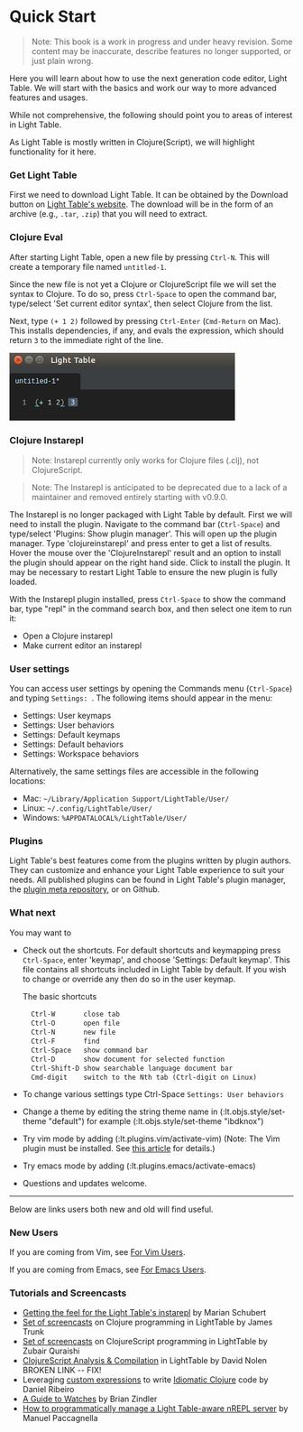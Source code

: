 # Quick Start

> Note: This book is a work in progress and under heavy revision. Some content may be inaccurate, describe features no longer supported, or just plain wrong.

Here you will learn about how to use the next generation code editor, Light Table. We will start with the basics and work our way to more advanced features and usages.

While not comprehensive, the following should point you to areas of interest in Light Table.

As Light Table is mostly written in Clojure(Script), we will highlight functionality for it here.

### Get Light Table

First we need to download Light Table. It can be obtained by the Download button on [Light Table's website](http://www.lighttable.com/). The download will be in the form of an archive (e.g., `.tar`, `.zip`) that you will need to extract.

### Clojure Eval

After starting Light Table, open a new file by pressing `Ctrl-N`. This will create a temporary file named `untitled-1`.

Since the new file is not yet a Clojure or ClojureScript file we will set the syntax to Clojure. To do so, press `Ctrl-Space` to open the command bar, type/select 'Set current editor syntax', then select Clojure from the list.

Next, type `(+ 1 2)` followed by pressing `Ctrl-Enter` (`Cmd-Return` on Mac). This installs dependencies, if any, and evals the expression, which should return `3` to the immediate right of the line.

![](images/quickstart/clojure-eval-0.8.1.png)

### Clojure Instarepl

> Note: Instarepl currently only works for Clojure files (.clj), not ClojureScript.

> Note: The Instarepl is anticipated to be deprecated due to a lack of a maintainer and removed entirely starting with v0.9.0.

The Instarepl is no longer packaged with Light Table by default. First we will need to install the plugin. Navigate to the command bar (`Ctrl-Space`) and type/select 'Plugins: Show plugin manager'. This will open up the plugin manager. Type 'clojureinstarepl' and press enter to get a list of results. Hover the mouse over the 'ClojureInstarepl' result and an option to install the plugin should appear on the right hand side. Click to install the plugin. It may be necessary to restart Light Table to ensure the new plugin is fully loaded.

With the Instarepl plugin installed, press `Ctrl-Space` to show the command bar, type "repl" in the command search box, and then select one item to run it:

  * Open a Clojure instarepl
  * Make current editor an instarepl

### User settings
You can access user settings by opening the Commands menu (`Ctrl-Space`) and typing `Settings: `. The following items should appear in the menu:

* Settings: User keymaps
* Settings: User behaviors
* Settings: Default keymaps
* Settings: Default behaviors
* Settings: Workspace behaviors

Alternatively, the same settings files are accessible in the following locations:

  * Mac: `~/Library/Application Support/LightTable/User/`
  * Linux: `~/.config/LightTable/User/`
  * Windows: `%APPDATALOCAL%/LightTable/User/`

### Plugins

Light Table's best features come from the plugins written by plugin authors. They can customize and enhance your Light Table experience to suit your needs. All published plugins can be found in Light Table's plugin manager, the [plugin meta repository](https://github.com/LightTable/plugin-metadata), or on Github.

### What next

You may want to

  * Check out the shortcuts. For default shortcuts and keymapping press `Ctrl-Space`, enter 'keymap', and choose 'Settings: Default keymap'. This file contains all shortcuts included in Light Table by default. If you wish to change or override any then do so in the user keymap.  

    The basic shortcuts
    ~~~
      Ctrl-W       close tab
      Ctrl-O       open file
      Ctrl-N       new file
      Ctrl-F       find
      Ctrl-Space   show command bar
      Ctrl-D       show document for selected function
      Ctrl-Shift-D show searchable language document bar
      Cmd-digit    switch to the Nth tab (Ctrl-digit on Linux)
    ~~~

  * To change various settings type Ctrl-Space `Settings: User behaviors`
  * Change a theme by editing the string theme name in (:lt.objs.style/set-theme "default") for example (:lt.objs.style/set-theme "ibdknox")
  * Try vim mode by adding (:lt.plugins.vim/activate-vim) (Note: The Vim plugin must be installed. See [this article](https://groups.google.com/forum/?fromgroups#!topic/light-table-discussion/TuJmH5Bpo2c) for details.)
  * Try emacs mode by adding (:lt.plugins.emacs/activate-emacs)
  * Questions and updates welcome.

---

Below are links users both new and old will find useful. 

### New Users

If you are coming from Vim, see [For Vim Users](/for-vim-users.md).

If you are coming from Emacs, see [For Emacs Users](/for-emac-users.md).

### Tutorials and Screencasts

  * [Getting the feel for the Light Table's instarepl](http://blog.maio.cz/2013/08/getting-feel-for-light-tables-instarepl.html) by Marian Schubert
  * [Set of screencasts](http://www.youtube.com/user/Misophistful/videos) on Clojure programming in LightTable by James Trunk
  * [Set of screencasts](http://www.zubairquraishi.com/zubairquraishi/clojurescript--light-table.html) on ClojureScript programming in LightTable by Zubair Quraishi
  * [ClojureScript Analysis & Compilation](http://swannodette.github.io/2014/01/14/clojurescript-analysis--compilation/) in LightTable by David Nolen  BROKEN LINK -- FIX!
  * Leveraging [custom expressions](https://groups.google.com/forum/#!topic/light-table-discussion/lyFzPGI2XMs) to write [Idiomatic Clojure](https://metaphysicaldeveloper.wordpress.com/2013/11/18/idiomatic-clojure-with-lighttable/) code by Daniel Ribeiro
  * [A Guide to Watches](https://medium.com/@zindlerb/guide-to-light-table-watches-fad560f698d3) by Brian Zindler
  * [How to programmatically manage a Light Table-aware nREPL server](http://manuelp.herokuapp.com/posts/14) by Manuel Paccagnella
